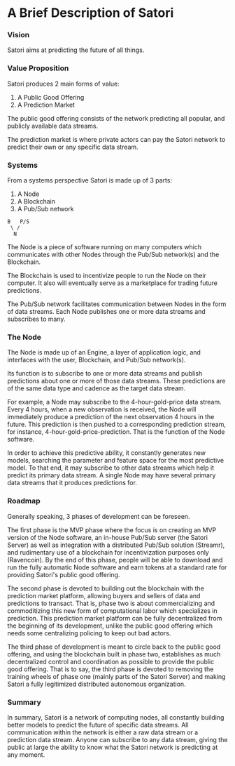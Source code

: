 # A Brief Description of Satori

### Vision

Satori aims at predicting the future of all things.

### Value Proposition

Satori produces 2 main forms of value: 
1. A Public Good Offering
2. A Prediction Market

The public good offering consists of the network predicting all popular, and publicly available data streams.

The prediction market is where private actors can pay the Satori network to predict their own or any specific data stream.

### Systems

From a systems perspective Satori is made up of 3 parts: 
1. A Node
2. A Blockchain
3. A Pub/Sub network

```
B   P/S
 \ /
  N
```

The Node is a piece of software running on many computers which communicates with other Nodes through the Pub/Sub network(s) and the Blockchain.

The Blockchain is used to incentivize people to run the Node on their computer. It also will eventually serve as a marketplace for trading future predictions.

The Pub/Sub network facilitates communication between Nodes in the form of data streams. Each Node publishes one or more data streams and subscribes to many.

### The Node

The Node is made up of an Engine, a layer of application logic, and interfaces with the user, Blockchain, and Pub/Sub network(s).

Its function is to subscribe to one or more data streams and publish predictions about one or more of those data streams. These predictions are of the same data type and cadence as the target data stream.

For example, a Node may subscribe to the 4-hour-gold-price data stream. Every 4 hours, when a new observation is received, the Node will immediately produce a prediction of the next observation 4 hours in the future. This prediction is then pushed to a corresponding prediction stream, for instance, 4-hour-gold-price-prediction. That is the function of the Node software.

In order to achieve this predictive ability, it constantly generates new models, searching the parameter and feature space for the most predictive model. To that end, it may subscribe to other data streams which help it predict its primary data stream. A single Node may have several primary data streams that it produces predictions for.

### Roadmap

Generally speaking, 3 phases of development can be foreseen.

The first phase is the MVP phase where the focus is on creating an MVP version of the Node software, an in-house Pub/Sub server (the Satori Server) as well as integration with a distributed Pub/Sub solution (Streamr), and rudimentary use of a blockchain for incentivization purposes only (Ravencoin). By the end of this phase, people will be able to download and run the fully automatic Node software and earn tokens at a standard rate for providing Satori's public good offering.

The second phase is devoted to building out the blockchain with the prediction market platform, allowing buyers and sellers of data and predictions to transact. That is, phase two is about commercializing and commoditizing this new form of computational labor which specializes in prediction. This prediction market platform can be fully decentralized from the beginning of its development, unlike the public good offering which needs some centralizing policing to keep out bad actors.

The third phase of development is meant to circle back to the public good offering, and using the blockchain built in phase two, establishes as much decentralized control and coordination as possible to provide the public good offering. That is to say, the third phase is devoted to removing the training wheels of phase one (mainly parts of the Satori Server) and making Satori a fully legitimized distributed autonomous organization.

### Summary

In summary, Satori is a network of computing nodes, all constantly building better models to predict the future of specific data streams. All communication within the network is either a raw data stream or a prediction data stream. Anyone can subscribe to any data stream, giving the public at large the ability to know what the Satori network is predicting at any moment.